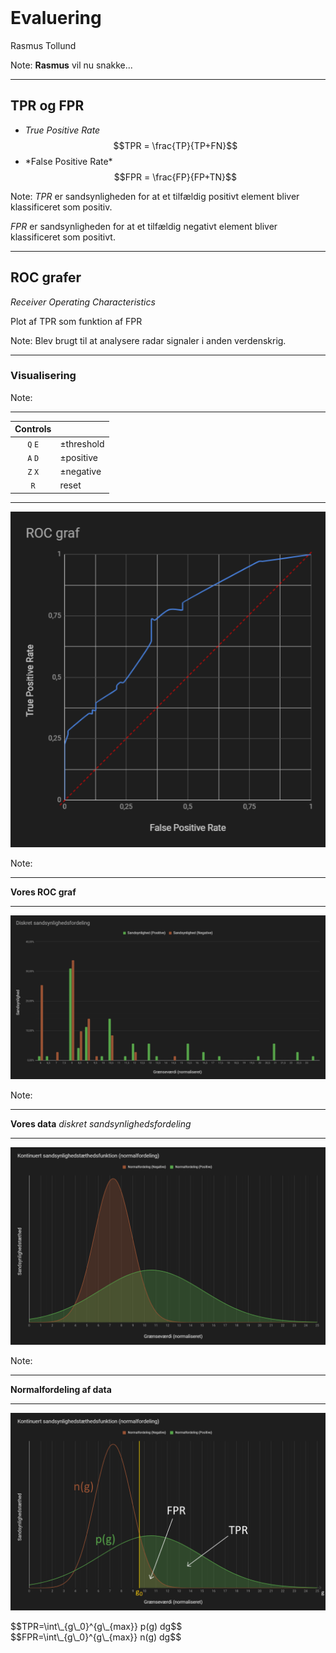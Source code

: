 <!-- .element: data-background-video="images/animations/particle.mov" data-background-video-loop="true" data-background-video-muted="true" -->
<br>

# Evaluering

Rasmus Tollund

Note:
**Rasmus** vil nu snakke...

--------------------------------------------------------------------------------

## TPR og FPR

- *True Positive Rate*
  <span class="aside">$$TPR = \frac{TP}{TP+FN}$$</span>
- <!-- .element: class="fragment" --> *False Positive Rate*
  <span class="aside">$$FPR = \frac{FP}{FP+TN}$$</span>

Note:
*TPR* er sandsynligheden for at et tilfældig positivt element bliver klassificeret som positiv.

*FPR* er sandsynligheden for at et tilfældig negativt element bliver klassificeret som positivt.

--------------------------------------------------------------------------------

## ROC grafer

*Receiver Operating Characteristics*

Plot af TPR som funktion af FPR

Note:
Blev brugt til at analysere radar signaler i anden verdenskrig.


--------------------------------------------------------------------------------
<!-- .element: data-state="draw-roc" -->

### Visualisering

<div id="ROCAUC_container"></div>

Note:
*****

| **Controls** | |
| :-----: | :------------ |
| `Q` `E` | &pm;threshold |
| `A` `D` | &pm;positive  |
| `Z` `X` | &pm;negative  |
|   `R`   | reset         |

--------------------------------------------------------------------------------

![vores ROC graf](images/ROC_graf.png) <!-- .element: class="plain" -->

Note:
*****

**Vores ROC graf**

--------------------------------------------------------------------------------

![diskret sandsynlighedsfordeling](images/fordeling.png) <!-- .element: class="plain" -->

Note:
*****

**Vores data** *diskret sandsynlighedsfordeling*

--------------------------------------------------------------------------------

![normalfoldeling af data](images/normalfordeling.png) <!-- .element: class="plain" -->

Note:
*****

**Normalfordeling af data**

--------------------------------------------------------------------------------

![TPR og FPR i sandsynlighedstæthedsfunktioner](images/normalfordeling_fpr_tpr.png) <!-- .element: class="plain"  style="height:45vh" -->
<div class="align-left">
    $$TPR=\int\_{g\_0}^{g\_{max}} p(g) dg$$
</div>
<div class="align-right">
    $$FPR=\int\_{g\_0}^{g\_{max}} n(g) dg$$
</div>
